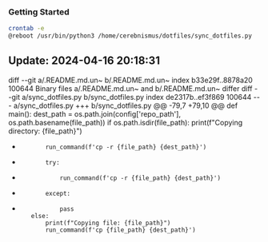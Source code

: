 ### Getting Started

```bash
crontab -e
@reboot /usr/bin/python3 /home/cerebnismus/dotfiles/sync_dotfiles.py
```


## Update: 2024-04-16 20:18:31
diff --git a/.README.md.un~ b/.README.md.un~
index b33e29f..8878a20 100644
Binary files a/.README.md.un~ and b/.README.md.un~ differ
diff --git a/sync_dotfiles.py b/sync_dotfiles.py
index de2317b..ef3f869 100644
--- a/sync_dotfiles.py
+++ b/sync_dotfiles.py
@@ -79,7 +79,10 @@ def main():
         dest_path = os.path.join(config['repo_path'], os.path.basename(file_path))
         if os.path.isdir(file_path):
             print(f"Copying directory: {file_path}")
-            run_command(f'cp -r {file_path} {dest_path}')
+            try:
+                run_command(f'cp -r {file_path} {dest_path}')
+            except:
+                pass
         else:
             print(f"Copying file: {file_path}")
             run_command(f'cp {file_path} {dest_path}')



